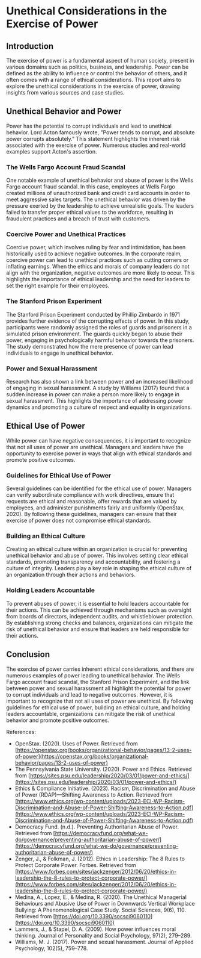 # Unethical Considerations in the Exercise of Power

## Introduction

The exercise of power is a fundamental aspect of human society, present in various domains such as politics, business, and leadership. Power can be defined as the ability to influence or control the behavior of others, and it often comes with a range of ethical considerations. This report aims to explore the unethical considerations in the exercise of power, drawing insights from various sources and case studies.

## Unethical Behavior and Power

Power has the potential to corrupt individuals and lead to unethical behavior. Lord Acton famously wrote, "Power tends to corrupt, and absolute power corrupts absolutely." This statement highlights the inherent risk associated with the exercise of power. Numerous studies and real-world examples support Acton's assertion.

### The Wells Fargo Account Fraud Scandal

One notable example of unethical behavior and abuse of power is the Wells Fargo account fraud scandal. In this case, employees at Wells Fargo created millions of unauthorized bank and credit card accounts in order to meet aggressive sales targets. The unethical behavior was driven by the pressure exerted by the leadership to achieve unrealistic goals. The leaders failed to transfer proper ethical values to the workforce, resulting in fraudulent practices and a breach of trust with customers.

### Coercive Power and Unethical Practices

Coercive power, which involves ruling by fear and intimidation, has been historically used to achieve negative outcomes. In the corporate realm, coercive power can lead to unethical practices such as cutting corners or inflating earnings. When the ethics and morals of company leaders do not align with the organization, negative outcomes are more likely to occur. This highlights the importance of ethical leadership and the need for leaders to set the right example for their employees.

### The Stanford Prison Experiment

The Stanford Prison Experiment conducted by Phillip Zimbardo in 1971 provides further evidence of the corrupting effects of power. In this study, participants were randomly assigned the roles of guards and prisoners in a simulated prison environment. The guards quickly began to abuse their power, engaging in psychologically harmful behavior towards the prisoners. The study demonstrated how the mere presence of power can lead individuals to engage in unethical behavior.

### Power and Sexual Harassment

Research has also shown a link between power and an increased likelihood of engaging in sexual harassment. A study by Williams (2017) found that a sudden increase in power can make a person more likely to engage in sexual harassment. This highlights the importance of addressing power dynamics and promoting a culture of respect and equality in organizations.

## Ethical Use of Power

While power can have negative consequences, it is important to recognize that not all uses of power are unethical. Managers and leaders have the opportunity to exercise power in ways that align with ethical standards and promote positive outcomes.

### Guidelines for Ethical Use of Power

Several guidelines can be identified for the ethical use of power. Managers can verify subordinate compliance with work directives, ensure that requests are ethical and reasonable, offer rewards that are valued by employees, and administer punishments fairly and uniformly (OpenStax, 2020). By following these guidelines, managers can ensure that their exercise of power does not compromise ethical standards.

### Building an Ethical Culture

Creating an ethical culture within an organization is crucial for preventing unethical behavior and abuse of power. This involves setting clear ethical standards, promoting transparency and accountability, and fostering a culture of integrity. Leaders play a key role in shaping the ethical culture of an organization through their actions and behaviors.

### Holding Leaders Accountable

To prevent abuses of power, it is essential to hold leaders accountable for their actions. This can be achieved through mechanisms such as oversight from boards of directors, independent audits, and whistleblower protection. By establishing strong checks and balances, organizations can mitigate the risk of unethical behavior and ensure that leaders are held responsible for their actions.

## Conclusion

The exercise of power carries inherent ethical considerations, and there are numerous examples of power leading to unethical behavior. The Wells Fargo account fraud scandal, the Stanford Prison Experiment, and the link between power and sexual harassment all highlight the potential for power to corrupt individuals and lead to negative outcomes. However, it is important to recognize that not all uses of power are unethical. By following guidelines for ethical use of power, building an ethical culture, and holding leaders accountable, organizations can mitigate the risk of unethical behavior and promote positive outcomes.

References:

- OpenStax. (2020). Uses of Power. Retrieved from [https://openstax.org/books/organizational-behavior/pages/13-2-uses-of-power](https://openstax.org/books/organizational-behavior/pages/13-2-uses-of-power)
- The Pennsylvania State University. (2020). Power and Ethics. Retrieved from [https://sites.psu.edu/leadership/2020/03/01/power-and-ethics/](https://sites.psu.edu/leadership/2020/03/01/power-and-ethics/)
- Ethics & Compliance Initiative. (2023). Racism, Discrimination and Abuse of Power (RDAP)—Shifting Awareness to Action. Retrieved from [https://www.ethics.org/wp-content/uploads/2023-ECI-WP-Racism-Discrimination-and-Abuse-of-Power-Shifting-Awareness-to-Action.pdf](https://www.ethics.org/wp-content/uploads/2023-ECI-WP-Racism-Discrimination-and-Abuse-of-Power-Shifting-Awareness-to-Action.pdf)
- Democracy Fund. (n.d.). Preventing Authoritarian Abuse of Power. Retrieved from [https://democracyfund.org/what-we-do/governance/preventing-authoritarian-abuse-of-power/](https://democracyfund.org/what-we-do/governance/preventing-authoritarian-abuse-of-power/)
- Zenger, J., & Folkman, J. (2012). Ethics in Leadership: The 8 Rules to Protect Corporate Power. Forbes. Retrieved from [https://www.forbes.com/sites/jackzenger/2012/06/20/ethics-in-leadership-the-8-rules-to-protect-corporate-power/](https://www.forbes.com/sites/jackzenger/2012/06/20/ethics-in-leadership-the-8-rules-to-protect-corporate-power/)
- Medina, A., Lopez, E., & Medina, R. (2020). The Unethical Managerial Behaviours and Abusive Use of Power in Downwards Vertical Workplace Bullying: A Phenomenological Case Study. Social Sciences, 9(6), 110. Retrieved from [https://doi.org/10.3390/socsci9060110](https://doi.org/10.3390/socsci9060110)
- Lammers, J., & Stapel, D. A. (2009). How power influences moral thinking. Journal of Personality and Social Psychology, 97(2), 279–289.
- Williams, M. J. (2017). Power and sexual harassment. Journal of Applied Psychology, 102(5), 759–778.